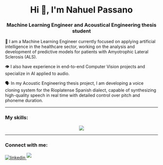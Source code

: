 <h1 align="center">Hi 👋, I'm Nahuel Passano</h1>
<h3 align="center">Machine Learning Engineer and Acoustical Engineering thesis student
</h3>

🧠 I am a Machine Learning Engineer currently focused on applying artificial intelligence in the healthcare sector, working on the analysis and development of predictive models for patients with Amyotrophic Lateral Sclerosis (ALS). 

👁️ I also have experience in end-to-end Computer Vision projects and specialize in AI applied to audio. 

🗣️ In my Acoustic Engineering thesis project, I am developing a voice cloning system for the Rioplatense Spanish dialect, capable of synthesizing high-quality speech in real time with detailed control over pitch and phoneme duration. 

---
<h3 align="left">My skills:</h3>
<p align="center">
  <a href="https://skillicons.dev">
    <img src="https://skillicons.dev/icons?i=aws,fastapi,flask,docker,bash,linux,vscode,git,github,githubactions,python,pytorch,tensorflow,raspberrypi,qt,grafana,matlab,latex&perline=9" />
  </a>
</p>

---

<h3 align="left">Connect with me:</h3>

<a href="https://linkedin.com/in/nahuelpassano" target="_blank">
<img src="https://img.shields.io/badge/linkedin:  Nahuel Passano-%2300acee.svg?color=405DE6&style=for-the-badge&logo=linkedin&logoColor=white" alt=linkedin style="margin-bottom: 5px;"/>
</a>

<a href="mailto:nahue.passano@gmail.com" target="_blank">
<img src="https://img.shields.io/badge/gmail:  nahue.passano@gmail.com-%23EA4335.svg?style=for-the-badge&logo=gmail&logoColor=white" t=mail style="margin-bottom: 5px;" />
</a>


